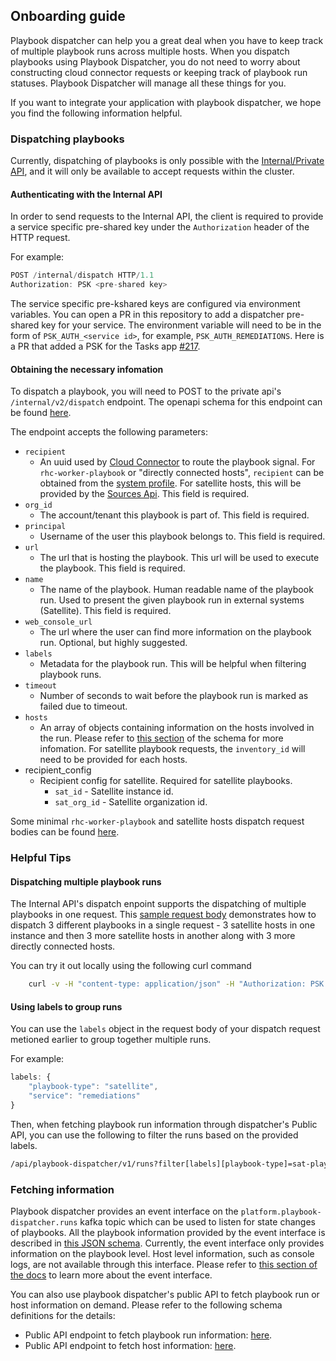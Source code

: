 ## Onboarding guide

Playbook dispatcher can help you a great deal when you have to keep track of multiple playbook runs across multiple hosts. When you dispatch playbooks using Playbook Dispatcher, you do not need to worry about constructing cloud connector requests or keeping track of playbook run statuses. Playbook Dispatcher will manage all these things for you.

If you want to integrate your application with playbook dispatcher, we hope you find the following information helpful.

### Dispatching playbooks

Currently, dispatching of playbooks is only possible with the [Internal/Private API](https://github.com/RedHatInsights/playbook-dispatcher/blob/master/schema/private.openapi.yaml), and it will only be available to accept requests within the cluster.

#### Authenticating with the Internal API

In order to send requests to the Internal API, the client is required to provide a service specific pre-shared key under the `Authorization` header of the HTTP request.

For example:
```javascript
POST /internal/dispatch HTTP/1.1
Authorization: PSK <pre-shared key>
```

The service specific pre-kshared keys are configured via environment variables.
You can open a PR in this repository to add a dispatcher pre-shared key for your service.
The environment variable will need to be in the form of `PSK_AUTH_<service id>`, for example, `PSK_AUTH_REMEDIATIONS`. Here is a PR that added a PSK for the Tasks app [#217](https://github.com/RedHatInsights/playbook-dispatcher/pull/217).

#### Obtaining the necessary infomation

To dispatch a playbook, you will need to POST to the private api's `/internal/v2/dispatch` endpoint. The openapi schema for this endpoint can be found [here](https://github.com/RedHatInsights/playbook-dispatcher/blob/master/schema/private.openapi.yaml#L77).

The endpoint accepts the following parameters:
* `recipient`
  * An uuid used by [Cloud Connector](https://github.com/RedHatInsights/cloud-connector) to route the playbook signal. For `rhc-worker-playbook` or "directly connected hosts", `recipient` can be obtained from the [system profile](https://github.com/RedHatInsights/inventory-schemas/blob/8000191d960da05c4ebf7960f4af8f7cf68bf616/schemas/system_profile/v1.yaml#L197). For satellite hosts, this will be provided by the [Sources Api](https://github.com/RedHatInsights/sources-api-go). This field is required.
* `org_id`
  * The account/tenant this playbook is part of. This field is required.
* `principal`
  * Username of the user this playbook belongs to. This field is required.
* `url`
  * The url that is hosting the playbook. This url will be used to execute the playbook. This field is required.
* `name`
  * The name of the playbook. Human readable name of the playbook run. Used to present the given playbook run in external systems (Satellite). This field is required.
* `web_console_url`
  * The url where the user can find more information on the playbook run. Optional, but highly suggested.
* `labels`
  * Metadata for the playbook run. This will be helpful when filtering playbook runs.
* `timeout`
  * Number of seconds to wait before the playbook run is marked as failed due to timeout.
* `hosts`
  * An array of objects containing information on the hosts involved in the run. Please refer to [this section](https://github.com/RedHatInsights/playbook-dispatcher/blob/master/schema/private.openapi.yaml#L202) of the schema for more infomation. For satellite playbook requests, the `inventory_id` will need to be provided for each hosts.
* recipient_config
  * Recipient config for satellite. Required for satellite playbooks.
    * `sat_id` - Satellite instance id.
    * `sat_org_id` - Satellite organization id.


Some minimal `rhc-worker-playbook` and satellite hosts dispatch request bodies can be found [here](https://github.com/RedHatInsights/playbook-dispatcher#dispatching-of-playbooks).

### Helpful Tips

#### Dispatching multiple playbook runs

The Internal API's dispatch enpoint supports the dispatching of multiple playbooks in one request.
This [sample request body](https://github.com/RedHatInsights/playbook-dispatcher/blob/master/examples/payload-multiple-run-v2.json) demonstrates how to dispatch 3 different playbooks in a single request - 3 satellite hosts in one instance and then 3 more satellite hosts in another along with 3 more directly connected hosts.

You can try it out locally using the following curl command
```sh
	curl -v -H "content-type: application/json" -H "Authorization: PSK xwKhCUzgJ8" -d "@examples/payload-multiple-run-v2.json" http://localhost:8000/internal/v2/dispatch
```

#### Using labels to group runs

You can use the `labels` object in the request body of your dispatch request metioned earlier to group together multiple runs.

For example:
```javascript
labels: {
    "playbook-type": "satellite",
    "service": "remediations"
}
```

Then, when fetching playbook run information through dispatcher's Public API, you can use the following to filter the runs based on the provided labels.
```sh
/api/playbook-dispatcher/v1/runs?filter[labels][playbook-type]=sat-playbook&filter[labels][service]=remediations
```

### Fetching information

Playbook dispatcher provides an event interface on the `platform.playbook-dispatcher.runs` kafka topic which can be used to listen for state changes of playbooks. All the playbook information provided by the event interface is described in [this JSON schema](https://github.com/RedHatInsights/playbook-dispatcher/blob/master/schema/run.event.yaml). Currently, the event interface only provides information on the playbook level. Host level information, such as console logs, are not available through this interface. Please refer to [this section of the docs](https://github.com/RedHatInsights/playbook-dispatcher#event-interface) to learn more about the event interface.

You can also use playbook dispatcher's public API to fetch playbook run or host information on demand. Please refer to the following schema definitions for the details:

* Public API endpoint to fetch playbook run information: [here](https://github.com/RedHatInsights/playbook-dispatcher/blob/master/schema/public.openapi.yaml#L17).
* Public API endpoint to fetch host information: [here](https://github.com/RedHatInsights/playbook-dispatcher/blob/master/schema/public.openapi.yaml#L44).

